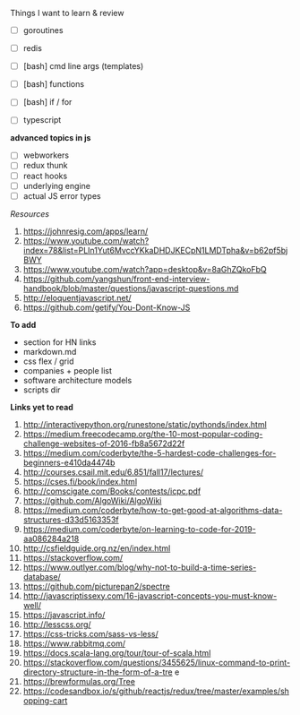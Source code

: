 Things I want to learn & review

- [ ] goroutines
- [ ] redis
- [ ] [bash] cmd line args (templates)
- [ ] [bash] functions
- [ ] [bash] if / for
- [ ] typescript


**advanced topics in js**

- [ ] webworkers
- [ ] redux thunk
- [ ] react hooks
- [ ] underlying engine
- [ ] actual JS error types

_Resources_

1. https://johnresig.com/apps/learn/
2. https://www.youtube.com/watch?index=78&list=PLIn1Yut6MvccYKkaDHDJKECpN1LMDTpha&v=b62pf5bjBWY
3. https://www.youtube.com/watch?app=desktop&v=8aGhZQkoFbQ
4. https://github.com/yangshun/front-end-interview-handbook/blob/master/questions/javascript-questions.md
5. http://eloquentjavascript.net/
6. https://github.com/getify/You-Dont-Know-JS


**To add**

- section for HN links
- markdown.md
- css flex / grid
- companies + people list
- software architecture models
- scripts dir


**Links yet to read**

1. http://interactivepython.org/runestone/static/pythonds/index.html
2. https://medium.freecodecamp.org/the-10-most-popular-coding-challenge-websites-of-2016-fb8a5672d22f
3. https://medium.com/coderbyte/the-5-hardest-code-challenges-for-beginners-e410da4474b
4. http://courses.csail.mit.edu/6.851/fall17/lectures/
5. https://cses.fi/book/index.html
6. http://comscigate.com/Books/contests/icpc.pdf
7. https://github.com/AlgoWiki/AlgoWiki
8. https://medium.com/coderbyte/how-to-get-good-at-algorithms-data-structures-d33d5163353f
9. https://medium.com/coderbyte/on-learning-to-code-for-2019-aa086284a218
10. http://csfieldguide.org.nz/en/index.html
11. https://stackoverflow.com/
12. https://www.outlyer.com/blog/why-not-to-build-a-time-series-database/
13. https://github.com/picturepan2/spectre
14. http://javascriptissexy.com/16-javascript-concepts-you-must-know-well/
15. https://javascript.info/
16. http://lesscss.org/
17. https://css-tricks.com/sass-vs-less/
18. https://www.rabbitmq.com/
19. https://docs.scala-lang.org/tour/tour-of-scala.html
20. https://stackoverflow.com/questions/3455625/linux-command-to-print-directory-structure-in-the-form-of-a-tre
e
21. https://brewformulas.org/Tree
22. https://codesandbox.io/s/github/reactjs/redux/tree/master/examples/shopping-cart

